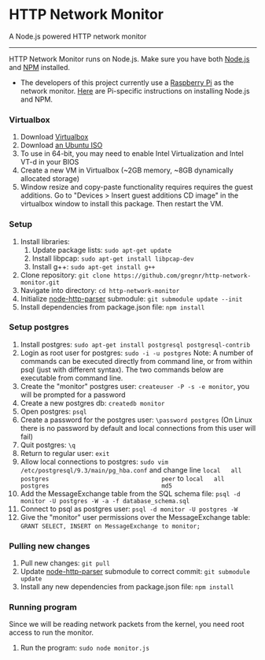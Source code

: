 # HTTP Network Monitor
A Node.js powered HTTP network monitor

-----
HTTP Network Monitor runs on Node.js. Make sure you have both [Node.js](https://nodejs.org/) and [NPM](https://www.npmjs.com/) installed.

- The developers of this project currently use a [Raspberry Pi](https://www.raspberrypi.org/) as the network monitor. [Here](http://joshondesign.com/2013/10/23/noderpi) are Pi-specific instructions on installing Node.js and NPM.

### Virtualbox
1. Download [Virtualbox](https://www.virtualbox.org/)
2. Download [an Ubuntu ISO](http://www.ubuntu.com/download/desktop)
3. To use in 64-bit, you may need to enable Intel Virtualization and Intel VT-d in your BIOS
4. Create a new VM in Virtualbox (~2GB memory, ~8GB dynamically allocated storage)
5. Window resize and copy-paste functionality requires requires the guest additions. Go to "Devices > Insert guest additions CD image" in the virtualbox window to install this package. Then restart the VM.

### Setup
1. Install libraries:
    1. Update package lists: `sudo apt-get update`
    2. Install libpcap: `sudo apt-get install libpcap-dev`
    3. Install g++: `sudo apt-get install g++`
2. Clone repository: `git clone https://github.com/gregnr/http-network-monitor.git`
3. Navigate into directory: `cd http-network-monitor`
4. Initialize [node-http-parser](https://github.com/gregnr/node-http-parser) submodule: `git submodule update --init`
5. Install dependencies from package.json file: `npm install`

### Setup postgres
1. Install postgres: `sudo apt-get install postgresql postgresql-contrib`
2. Login as root user for postgres: `sudo -i -u postgres`
Note: A number of commands can be executed directly from command line, or from within psql (just with different syntax). The two commands below are executable from command line.
3. Create the "monitor" postgres user: `createuser -P -s -e monitor`, you will be prompted for a password
4. Create a new postgres db: `createdb monitor`
5. Open postgres: `psql`
6. Create a password for the postgres user: `\password postgres` (On Linux there is no password by default and local connections from this user will fail)
7. Quit postgres: `\q` 
8. Return to regular user: `exit`
9. Allow local connections to postgres: `sudo vim /etc/postgresql/9.3/main/pg_hba.conf` and change line `local   all             postgres                                peer` to `local   all             postgres                                md5`
10. Add the MessageExchange table from the SQL schema file:  `psql -d monitor -U postgres -W -a -f database_schema.sql`
11. Connect to psql as postgres user: `psql -d monitor -U postgres -W`
12. Give the "monitor" user permissions over the MessageExchange table: `GRANT SELECT, INSERT on MessageExchange to monitor;`

### Pulling new changes
1. Pull new changes: `git pull`
2. Update [node-http-parser](https://github.com/gregnr/node-http-parser) submodule to correct commit: `git submodule update`
3. Install any new dependencies from package.json file: `npm install`

### Running program
Since we will be reading network packets from the kernel, you need root access to run the monitor.

1. Run the program: `sudo node monitor.js`
